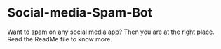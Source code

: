 # Social-media-Spam-Bot
Want to spam on any social media app? Then you are at the right place. Read the ReadMe file to know more.
